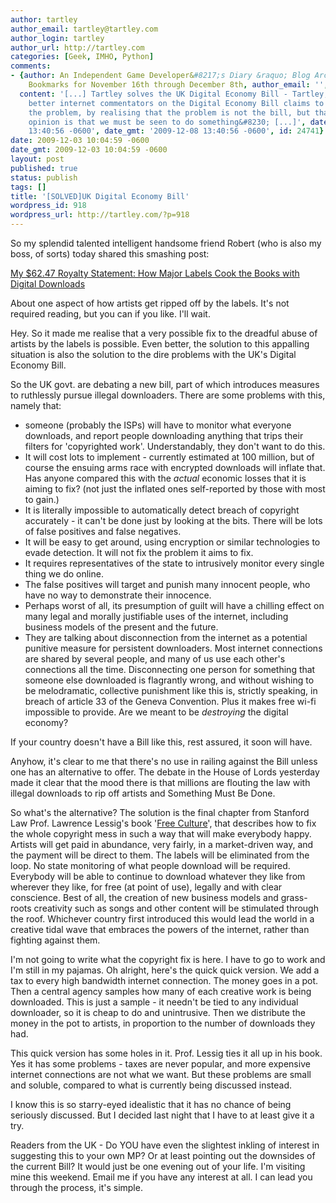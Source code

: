 ```yaml
---
author: tartley
author_email: tartley@tartley.com
author_login: tartley
author_url: http://tartley.com
categories: [Geek, IMHO, Python]
comments:
- {author: An Independent Game Developer&#8217;s Diary &raquo; Blog Archive &raquo;
    Bookmarks for November 16th through December 8th, author_email: '', author_url: 'http://www.mibgames.co.uk/2009/12/08/bookmarks-for-november-16th-through-december-8th/',
  content: '[...] Tartley solves the UK Digital Economy Bill - Tartley, one of the
    better internet commentators on the Digital Economy Bill claims to have solved
    the problem, by realising that the problem is not the bill, but that the political
    opinion is that we must be seen to do something&#8230; [...]', date: '2009-12-08
    13:40:56 -0600', date_gmt: '2009-12-08 13:40:56 -0600', id: 24741}
date: 2009-12-03 10:04:59 -0600
date_gmt: 2009-12-03 10:04:59 -0600
layout: post
published: true
status: publish
tags: []
title: '[SOLVED]UK Digital Economy Bill'
wordpress_id: 918
wordpress_url: http://tartley.com/?p=918
---
```


So my splendid talented intelligent handsome friend Robert (who is also
my boss, of sorts) today shared this smashing post:

[My \$62.47 Royalty Statement: How Major Labels Cook the Books with
Digital
Downloads](http://gizmodo.com/5417318/my-6247-royalty-statement-how-major-labels-cook-the-books-with-digital-downloads)

About one aspect of how artists get ripped off by the labels. It's not
required reading, but you can if you like. I'll wait.

Hey. So it made me realise that a very possible fix to the dreadful
abuse of artists by the labels is possible. Even better, the solution to
this appalling situation is also the solution to the dire problems with
the UK's Digital Economy Bill.

So the UK govt. are debating a new bill, part of which introduces
measures to ruthlessly pursue illegal downloaders. There are some
problems with this, namely that:

-   someone (probably the ISPs) will have to monitor what everyone
    downloads, and report people downloading anything that trips their
    filters for 'copyrighted work'. Understandably, they don't want to
    do this.
-   It will cost lots to implement - currently estimated at 100
    million, but of course the ensuing arms race with encrypted
    downloads will inflate that. Has anyone compared this with the
    *actual* economic losses that it is aiming to fix? (not just the
    inflated ones self-reported by those with most to gain.)
-   It is literally impossible to automatically detect breach of
    copyright accurately - it can't be done just by looking at the bits.
    There will be lots of false positives and false negatives.
-   It will be easy to get around, using encryption or similar
    technologies to evade detection. It will not fix the problem it aims
    to fix.
-   It requires representatives of the state to intrusively monitor
    every single thing we do online.
-   The false positives will target and punish many innocent people,
    who have no way to demonstrate their innocence.
-   Perhaps worst of all, its presumption of guilt will have a chilling
    effect on many legal and morally justifiable uses of the internet,
    including business models of the present and the future.
-   They are talking about disconnection from the internet as a
    potential punitive measure for persistent downloaders. Most internet
    connections are shared by several people, and many of us use each
    other's connections all the time. Disconnecting one person for
    something that someone else downloaded is flagrantly wrong, and
    without wishing to be melodramatic, collective punishment like this
    is, strictly speaking, in breach of article 33 of the Geneva
    Convention. Plus it makes free wi-fi impossible to provide. Are we
    meant to be *destroying* the digital economy?

If your country doesn't have a Bill like this, rest assured, it soon
will have.

Anyhow, it's clear to me that there's no use in railing against the Bill
unless one has an alternative to offer. The debate in the House of Lords
yesterday made it clear that the mood there is that millions are
flouting the law with illegal downloads to rip off artists and Something
Must Be Done.

So what's the alternative? The solution is the final chapter from
Stanford Law Prof. Lawrence Lessig's book '[Free
Culture](http://www.amazon.co.uk/Free-Culture-Nature-Future-Creativity/dp/0143034650)',
that describes how to fix the whole copyright mess in such a way that
will make everybody happy. Artists will get paid in abundance, very
fairly, in a market-driven way, and the payment will be direct to them.
The labels will be eliminated from the loop. No state monitoring of what
people download will be required. Everybody will be able to continue to
download whatever they like from wherever they like, for free (at point
of use), legally and with clear conscience. Best of all, the creation of
new business models and grass-roots creativity such as songs and other
content will be stimulated through the roof. Whichever country first
introduced this would lead the world in a creative tidal wave that
embraces the powers of the internet, rather than fighting against them.

I'm not going to write what the copyright fix is here. I have to go to
work and I'm still in my pajamas. Oh alright, here's the quick quick
version. We add a tax to every high bandwidth internet connection. The
money goes in a pot. Then a central agency samples how many of each
creative work is being downloaded. This is just a sample - it needn't be
tied to any individual downloader, so it is cheap to do and unintrusive.
Then we distribute the money in the pot to artists, in proportion to the
number of downloads they had.

This quick version has some holes in it. Prof. Lessig ties it all up in
his book. Yes it has some problems - taxes are never popular, and more
expensive internet connections are not what we want. But these problems
are small and soluble, compared to what is currently being discussed
instead.

I know this is so starry-eyed idealistic that it has no chance of being
seriously discussed. But I decided last night that I have to at least
give it a try.

Readers from the UK - Do YOU have even the slightest inkling of
interest in suggesting this to your own MP? Or at least pointing out the
downsides of the current Bill? It would just be one evening out of your
life. I'm visiting mine this weekend. Email me if you have any interest
at all. I can lead you through the process, it's simple.


